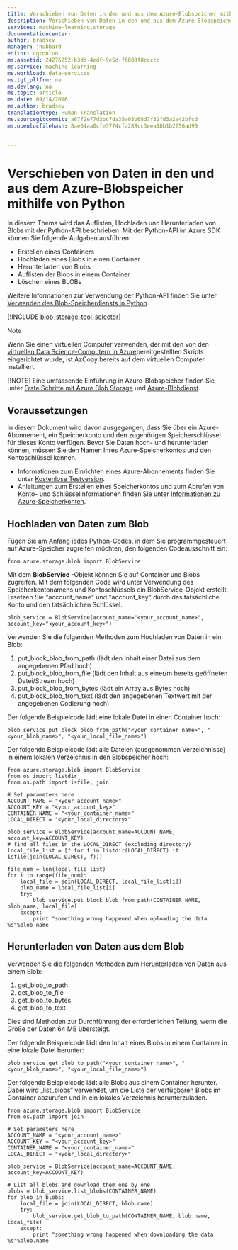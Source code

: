 ```yaml
---
title: Verschieben von Daten in den und aus dem Azure-Blobspeicher mithilfe von Python | Microsoft Docs
description: Verschieben von Daten in den und aus dem Azure-Blobspeicher mithilfe von Python
services: machine-learning,storage
documentationcenter: 
author: bradsev
manager: jhubbard
editor: cgronlun
ms.assetid: 24276252-b3dd-4edf-9e5d-f6803f8ccccc
ms.service: machine-learning
ms.workload: data-services
ms.tgt_pltfrm: na
ms.devlang: na
ms.topic: article
ms.date: 09/14/2016
ms.author: bradsev
translationtype: Human Translation
ms.sourcegitcommit: a67f2e77d3bc7da35a03b68d7f32fd3a2a42bfcd
ms.openlocfilehash: 8ae64aa0cfe3774cfa288cc3eea18b1b2f56ad90


---
```

# <a name="move-data-to-and-from-azure-blob-storage-using-python"></a>Verschieben von Daten in den und aus dem Azure-Blobspeicher mithilfe von Python
In diesem Thema wird das Auflisten, Hochladen und Herunterladen von Blobs mit der Python-API beschrieben. Mit der Python-API im Azure SDK können Sie folgende Aufgaben ausführen:

* Erstellen eines Containers
* Hochladen eines Blobs in einen Container
* Herunterladen von Blobs
* Auflisten der Blobs in einem Container
* Löschen eines BLOBs

Weitere Informationen zur Verwendung der Python-API finden Sie unter [Verwenden des Blob-Speicherdiensts in Python](../storage/storage-python-how-to-use-blob-storage.md).

[!INCLUDE [blob-storage-tool-selector](../../includes/machine-learning-blob-storage-tool-selector.md)]

> [!NOTE]
> Wenn Sie einen virtuellen Computer verwenden, der mit den von den [virtuellen Data Science-Computern in Azure](machine-learning-data-science-virtual-machines.md)bereitgestellten Skripts eingerichtet wurde, ist AzCopy bereits auf dem virtuellen Computer installiert.
> 
> [!NOTE]
> Eine umfassende Einführung in Azure-Blobspeicher finden Sie unter [Erste Schritte mit Azure Blob Storage](../storage/storage-dotnet-how-to-use-blobs.md) und [Azure-Blobdienst](https://msdn.microsoft.com/library/azure/dd179376.aspx).
> 
> 

## <a name="prerequisites"></a>Voraussetzungen
In diesem Dokument wird davon ausgegangen, dass Sie über ein Azure-Abonnement, ein Speicherkonto und den zugehörigen Speicherschlüssel für dieses Konto verfügen. Bevor Sie Daten hoch- und herunterladen können, müssen Sie den Namen Ihres Azure-Speicherkontos und den Kontoschlüssel kennen.

* Informationen zum Einrichten eines Azure-Abonnements finden Sie unter [Kostenlose Testversion](https://azure.microsoft.com/pricing/free-trial/).
* Anleitungen zum Erstellen eines Speicherkontos und zum Abrufen von Konto- und Schlüsselinformationen finden Sie unter [Informationen zu Azure-Speicherkonten](../storage/storage-create-storage-account.md).

## <a name="upload-data-to-blob"></a>Hochladen von Daten zum Blob
Fügen Sie am Anfang jedes Python-Codes, in dem Sie programmgesteuert auf Azure-Speicher zugreifen möchten, den folgenden Codeausschnitt ein:

    from azure.storage.blob import BlobService

Mit dem **BlobService** -Objekt können Sie auf Container und Blobs zugreifen. Mit dem folgenden Code wird unter Verwendung des Speicherkontonamens und Kontoschlüssels ein BlobService-Objekt erstellt. Ersetzen Sie "account_name" und "account_key" durch das tatsächliche Konto und den tatsächlichen Schlüssel.

    blob_service = BlobService(account_name="<your_account_name>", account_key="<your_account_key>")

Verwenden Sie die folgenden Methoden zum Hochladen von Daten in ein Blob:

1. put\_block\_blob\_from\_path (lädt den Inhalt einer Datei aus dem angegebenen Pfad hoch)
2. put\_block_blob\_from\_file (lädt den Inhalt aus einer/m bereits geöffneten Datei/Stream hoch)
3. put\_block\_blob\_from\_bytes (lädt ein Array aus Bytes hoch)
4. put\_block\_blob\_from\_text (lädt den angegebenen Textwert mit der angegebenen Codierung hoch)

Der folgende Beispielcode lädt eine lokale Datei in einen Container hoch:

    blob_service.put_block_blob_from_path("<your_container_name>", "<your_blob_name>", "<your_local_file_name>")

Der folgende Beispielcode lädt alle Dateien (ausgenommen Verzeichnisse) in einem lokalen Verzeichnis in den Blobspeicher hoch:

    from azure.storage.blob import BlobService
    from os import listdir
    from os.path import isfile, join

    # Set parameters here
    ACCOUNT_NAME = "<your_account_name>"
    ACCOUNT_KEY = "<your_account_key>"
    CONTAINER_NAME = "<your_container_name>"
    LOCAL_DIRECT = "<your_local_directory>"        

    blob_service = BlobService(account_name=ACCOUNT_NAME, account_key=ACCOUNT_KEY)
    # find all files in the LOCAL_DIRECT (excluding directory)
    local_file_list = [f for f in listdir(LOCAL_DIRECT) if isfile(join(LOCAL_DIRECT, f))]

    file_num = len(local_file_list)
    for i in range(file_num):
        local_file = join(LOCAL_DIRECT, local_file_list[i])
        blob_name = local_file_list[i]
        try:
            blob_service.put_block_blob_from_path(CONTAINER_NAME, blob_name, local_file)
        except:
            print "something wrong happened when uploading the data %s"%blob_name


## <a name="download-data-from-blob"></a>Herunterladen von Daten aus dem Blob
Verwenden Sie die folgenden Methoden zum Herunterladen von Daten aus einem Blob:

1. get\_blob\_to\_path
2. get\_blob\_to\_file
3. get\_blob\_to\_bytes
4. get\_blob\_to\_text

Dies sind Methoden zur Durchführung der erforderlichen Teilung, wenn die Größe der Daten 64 MB übersteigt.

Der folgende Beispielcode lädt den Inhalt eines Blobs in einem Container in eine lokale Datei herunter:

    blob_service.get_blob_to_path("<your_container_name>", "<your_blob_name>", "<your_local_file_name>")

Der folgende Beispielcode lädt alle Blobs aus einem Container herunter. Dabei wird „list\_blobs“ verwendet, um die Liste der verfügbaren Blobs im Container abzurufen und in ein lokales Verzeichnis herunterzuladen.

    from azure.storage.blob import BlobService
    from os.path import join

    # Set parameters here
    ACCOUNT_NAME = "<your_account_name>"
    ACCOUNT_KEY = "<your_account_key>"
    CONTAINER_NAME = "<your_container_name>"
    LOCAL_DIRECT = "<your_local_directory>"        

    blob_service = BlobService(account_name=ACCOUNT_NAME, account_key=ACCOUNT_KEY)

    # List all blobs and download them one by one
    blobs = blob_service.list_blobs(CONTAINER_NAME)
    for blob in blobs:
        local_file = join(LOCAL_DIRECT, blob.name)
        try:
            blob_service.get_blob_to_path(CONTAINER_NAME, blob.name, local_file)
        except:
            print "something wrong happened when downloading the data %s"%blob.name



<!--HONumber=Nov16_HO3-->


